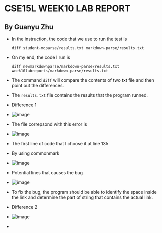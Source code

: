# CSE15L WEEK10 LAB REPORT
## By Guanyu Zhu 

- In the instruction, the code that we use to run the test is 

  ```diff student-mdparse/results.txt markdown-parse/results.txt ```
  
- On my end, the code I run is 

  ```diff newmarkdownparse/markdown-parse/results.txt week10labreports/markdown-parse/results.txt```
  
- The command ```diff``` will compare the contents of two txt file and then point out the differences. 
- The ```results.txt``` file contains the results that the program runned. 

- Difference 1
- ![image](Screen%20Shot%202022-03-12%20at%206.25.49%20PM.png)
- The file correpsond with this error is 
- ![image](Screen%20Shot%202022-03-12%20at%205.55.27%20PM.png)
- The first line of code that I choose it at line 135
- By using commonmark
- ![image](Screen%20Shot%202022-03-12%20at%206.10.30%20PM.png)
- Potential lines that causes the bug
- ![image](Screen%20Shot%202022-03-12%20at%206.05.03%20PM.png)
- To fix the bug, the program should be able to identify the space inside the link and determine the part of string that contains the actual link.


- Difference 2
- ![image](Screen%20Shot%202022-03-12%20at%206.29.04%20PM.png)
- 

